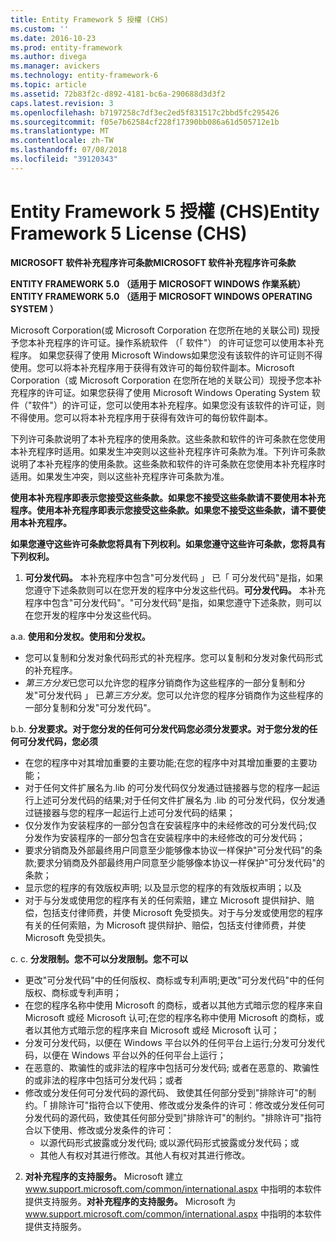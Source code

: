 ```yaml
---
title: Entity Framework 5 授權 (CHS)
ms.custom: ''
ms.date: 2016-10-23
ms.prod: entity-framework
ms.author: divega
ms.manager: avickers
ms.technology: entity-framework-6
ms.topic: article
ms.assetid: 72b83f2c-d892-4181-bc6a-290688d3d3f2
caps.latest.revision: 3
ms.openlocfilehash: b7197258c7df3ec2ed5f831517c2bbd5fc295426
ms.sourcegitcommit: f05e7b62584cf228f17390bb086a61d505712e1b
ms.translationtype: MT
ms.contentlocale: zh-TW
ms.lasthandoff: 07/08/2018
ms.locfileid: "39120343"
---
```

# <a name="entity-framework-5-license-chs"></a><span data-ttu-id="692ef-102">Entity Framework 5 授權 (CHS)</span><span class="sxs-lookup"><span data-stu-id="692ef-102">Entity Framework 5 License (CHS)</span></span>
<span data-ttu-id="692ef-103">**MICROSOFT 软件补充程序许可条款**</span><span class="sxs-lookup"><span data-stu-id="692ef-103">**MICROSOFT 软件补充程序许可条款**</span></span>

<span data-ttu-id="692ef-104">**ENTITY FRAMEWORK 5.0 （适用于 MICROSOFT WINDOWS 作業系統）**</span><span class="sxs-lookup"><span data-stu-id="692ef-104">**ENTITY FRAMEWORK 5.0 （适用于 MICROSOFT WINDOWS OPERATING SYSTEM ）**</span></span>

<span data-ttu-id="692ef-105">Microsoft Corporation(或 Microsoft Corporation 在您所在地的关联公司) 现授予您本补充程序的许可证。操作系統软件 （「 软件"） 的许可证您可以使用本补充程序。 如果您获得了使用 Microsoft Windows如果您没有该软件的许可证则不得使用。您可以将本补充程序用于获得有效许可的每份软件副本。</span><span class="sxs-lookup"><span data-stu-id="692ef-105">Microsoft Corporation（或 Microsoft Corporation 在您所在地的关联公司）现授予您本补充程序的许可证。如果您获得了使用 Microsoft Windows Operating System 软件（"软件"）的许可证，您可以使用本补充程序。如果您没有该软件的许可证，则不得使用。您可以将本补充程序用于获得有效许可的每份软件副本。</span></span>

<span data-ttu-id="692ef-106">下列许可条款说明了本补充程序的使用条款。这些条款和软件的许可条款在您使用本补充程序时适用。如果发生冲突则以这些补充程序许可条款为准。</span><span class="sxs-lookup"><span data-stu-id="692ef-106">下列许可条款说明了本补充程序的使用条款。这些条款和软件的许可条款在您使用本补充程序时适用。如果发生冲突，则以这些补充程序许可条款为准。</span></span>

<span data-ttu-id="692ef-107">**使用本补充程序即表示您接受这些条款。如果您不接受这些条款请不要使用本补充程序。**</span><span class="sxs-lookup"><span data-stu-id="692ef-107">**使用本补充程序即表示您接受这些条款。如果您不接受这些条款，请不要使用本补充程序。**</span></span>

<span data-ttu-id="692ef-108">**如果您遵守这些许可条款您将具有下列权利。**</span><span class="sxs-lookup"><span data-stu-id="692ef-108">**如果您遵守这些许可条款，您将具有下列权利。**</span></span>

1. <span data-ttu-id="692ef-109">**可分发代码。** 本补充程序中包含"可分发代码 」 已「 可分发代码"是指，如果您遵守下述条款则可以在您开发的程序中分发这些代码。</span><span class="sxs-lookup"><span data-stu-id="692ef-109">**可分发代码。** 本补充程序中包含"可分发代码"。"可分发代码"是指，如果您遵守下述条款，则可以在您开发的程序中分发这些代码。</span></span>

<span data-ttu-id="692ef-110">a.</span><span class="sxs-lookup"><span data-stu-id="692ef-110">a.</span></span> <span data-ttu-id="692ef-111">**使用和分发权。**</span><span class="sxs-lookup"><span data-stu-id="692ef-111">**使用和分发权。**</span></span>

-   <span data-ttu-id="692ef-112">您可以复制和分发对象代码形式的补充程序。</span><span class="sxs-lookup"><span data-stu-id="692ef-112">您可以复制和分发对象代码形式的补充程序。</span></span>
-   <span data-ttu-id="692ef-113">*第三方分发*已您可以允许您的程序分销商作为这些程序的一部分复制和分发"可分发代码 」 已</span><span class="sxs-lookup"><span data-stu-id="692ef-113">*第三方分发*。您可以允许您的程序分销商作为这些程序的一部分复制和分发"可分发代码"。</span></span>

<span data-ttu-id="692ef-114">b.</span><span class="sxs-lookup"><span data-stu-id="692ef-114">b.</span></span> <span data-ttu-id="692ef-115">**分发要求。对于您分发的任何可分发代码您必须**</span><span class="sxs-lookup"><span data-stu-id="692ef-115">**分发要求。对于您分发的任何可分发代码，您必须**</span></span>

-   <span data-ttu-id="692ef-116">在您的程序中对其增加重要的主要功能;</span><span class="sxs-lookup"><span data-stu-id="692ef-116">在您的程序中对其增加重要的主要功能；</span></span>
-   <span data-ttu-id="692ef-117">对于任何文件扩展名为.lib 的可分发代码仅分发通过链接器与您的程序一起运行上述可分发代码的结果;</span><span class="sxs-lookup"><span data-stu-id="692ef-117">对于任何文件扩展名为 .lib 的可分发代码，仅分发通过链接器与您的程序一起运行上述可分发代码的结果；</span></span>
-   <span data-ttu-id="692ef-118">仅分发作为安装程序的一部分包含在安装程序中的未经修改的可分发代码;</span><span class="sxs-lookup"><span data-stu-id="692ef-118">仅分发作为安装程序的一部分包含在安装程序中的未经修改的可分发代码；</span></span>
-   <span data-ttu-id="692ef-119">要求分销商及外部最终用户同意至少能够像本协议一样保护"可分发代码"的条款;</span><span class="sxs-lookup"><span data-stu-id="692ef-119">要求分销商及外部最终用户同意至少能够像本协议一样保护"可分发代码"的条款；</span></span>
-   <span data-ttu-id="692ef-120">显示您的程序的有效版权声明; 以及</span><span class="sxs-lookup"><span data-stu-id="692ef-120">显示您的程序的有效版权声明；以及</span></span>
-   <span data-ttu-id="692ef-121">对于与分发或使用您的程序有关的任何索赔，建立 Microsoft 提供辩护、赔偿，包括支付律师费，并使 Microsoft 免受损失。</span><span class="sxs-lookup"><span data-stu-id="692ef-121">对于与分发或使用您的程序有关的任何索赔，为 Microsoft 提供辩护、赔偿，包括支付律师费，并使 Microsoft 免受损失。</span></span>

<span data-ttu-id="692ef-122">c. </span><span class="sxs-lookup"><span data-stu-id="692ef-122">c.</span></span> <span data-ttu-id="692ef-123">**分发限制。您不可以**</span><span class="sxs-lookup"><span data-stu-id="692ef-123">**分发限制。您不可以**</span></span>

-   <span data-ttu-id="692ef-124">更改"可分发代码"中的任何版权、商标或专利声明;</span><span class="sxs-lookup"><span data-stu-id="692ef-124">更改"可分发代码"中的任何版权、商标或专利声明；</span></span>
-   <span data-ttu-id="692ef-125">在您的程序名称中使用 Microsoft 的商标，或者以其他方式暗示您的程序来自 Microsoft 或经 Microsoft 认可;</span><span class="sxs-lookup"><span data-stu-id="692ef-125">在您的程序名称中使用 Microsoft 的商标，或者以其他方式暗示您的程序来自 Microsoft 或经 Microsoft 认可；</span></span>
-   <span data-ttu-id="692ef-126">分发可分发代码，以便在 Windows 平台以外的任何平台上运行;</span><span class="sxs-lookup"><span data-stu-id="692ef-126">分发可分发代码，以便在 Windows 平台以外的任何平台上运行；</span></span>
-   <span data-ttu-id="692ef-127">在恶意的、欺骗性的或非法的程序中包括可分发代码; 或者</span><span class="sxs-lookup"><span data-stu-id="692ef-127">在恶意的、欺骗性的或非法的程序中包括可分发代码；或者</span></span>
-   <span data-ttu-id="692ef-128">修改或分发任何可分发代码的源代码、 致使其任何部分受到"排除许可"的制约。「 排除许可"指符合以下使用、修改或分发条件的许可：</span><span class="sxs-lookup"><span data-stu-id="692ef-128">修改或分发任何可分发代码的源代码，致使其任何部分受到"排除许可"的制约。"排除许可"指符合以下使用、修改或分发条件的许可：</span></span>
    -   <span data-ttu-id="692ef-129">以源代码形式披露或分发代码; 或</span><span class="sxs-lookup"><span data-stu-id="692ef-129">以源代码形式披露或分发代码；或</span></span>
    -   <span data-ttu-id="692ef-130">其他人有权对其进行修改。</span><span class="sxs-lookup"><span data-stu-id="692ef-130">其他人有权对其进行修改。</span></span>

2. <span data-ttu-id="692ef-131">**对补充程序的支持服务。** Microsoft 建立 www.support.microsoft.com/common/international.aspx 中指明的本软件提供支持服务。</span><span class="sxs-lookup"><span data-stu-id="692ef-131">**对补充程序的支持服务。** Microsoft 为 www.support.microsoft.com/common/international.aspx 中指明的本软件提供支持服务。</span></span>
